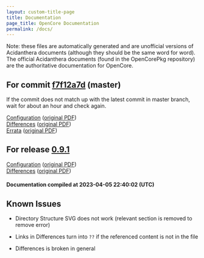 ```yaml
---
layout: custom-title-page
title: Documentation
page_title: OpenCore Documentation
permalink: /docs/
---
```

Note: these files are automatically generated and are unofficial versions of Acidanthera documents (although they should be the same word for word). The official Acidanthera documents (found in the OpenCorePkg repository) are the authoritative documentation for OpenCore.

## For commit [f7f12a7d](https://github.com/acidanthera/OpenCorePkg/tree/f7f12a7d5a5343e71cc6fe9f02d9132eee855f65) (master)

If the commit does not match up with the latest commit in master branch, wait for about an hour and check again.

[Configuration](latest/Configuration.html) ([original PDF](https://github.com/acidanthera/OpenCorePkg/blob/f7f12a7d5a5343e71cc6fe9f02d9132eee855f65/Docs/Configuration.pdf))
<br>
[Differences](latest/Differences.html) ([original PDF](https://github.com/acidanthera/OpenCorePkg/blob/f7f12a7d5a5343e71cc6fe9f02d9132eee855f65/Docs/Differences/Differences.pdf))
<br>
[Errata](latest/Errata.html) ([original PDF](https://github.com/acidanthera/OpenCorePkg/blob/f7f12a7d5a5343e71cc6fe9f02d9132eee855f65/Docs/Errata/Errata.pdf))

## For release [0.9.1](https://github.com/acidanthera/OpenCorePkg/tree/0.9.1)

[Configuration](release/Configuration.html) ([original PDF](https://github.com/acidanthera/OpenCorePkg/blob/0.9.1/Docs/Configuration.pdf))
<br>
[Differences](release/Differences.html) ([original PDF](https://github.com/acidanthera/OpenCorePkg/blob/0.9.1/Docs/Differences/Differences.pdf))

#### Documentation compiled at 2023-04-05 22:40:02 (UTC)

## Known Issues

* Directory Structure SVG does not work (relevant section is removed to remove error)

* Links in Differences turn into `??` if the referenced content is not in the file

* Differences is broken in general
